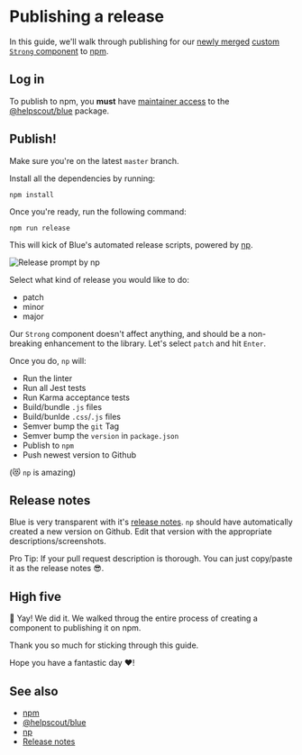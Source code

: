# Publishing a release

In this guide, we'll walk through publishing for our [newly merged](review.md) [custom `Strong` component](creating.md) to [npm](https://www.npmjs.com/package/@helpscout/blue).

## Log in

To publish to npm, you **must** have [maintainer access](https://docs.npmjs.com/cli/owner) to the [@helpscout/blue](https://www.npmjs.com/package/@helpscout/blue) package.

## Publish!

Make sure you're on the latest `master` branch.

Install all the dependencies by running:

```
npm install
```

Once you're ready, run the following command:

```
npm run release
```

This will kick of Blue's automated release scripts, powered by [np](https://github.com/sindresorhus/np).

![Release prompt by np](https://github.com/sindresorhus/np/raw/master/screenshot-ui.png)

Select what kind of release you would like to do:

* patch
* minor
* major

Our `Strong` component doesn't affect anything, and should be a non-breaking enhancement to the library. Let's select `patch` and hit `Enter`.

Once you do, `np` will:

* Run the linter
* Run all Jest tests
* Run Karma acceptance tests
* Build/bundle `.js` files
* Build/bunlde `.css`/`.js` files
* Semver bump the `git` Tag
* Semver bump the `version` in `package.json`
* Publish to `npm`
* Push newest version to Github

(😻 `np` is amazing)

## Release notes

Blue is very transparent with it's [release notes](https://github.com/helpscout/blue/releases). `np` should have automatically created a new version on Github. Edit that version with the appropriate descriptions/screenshots.

Pro Tip: If your pull request description is thorough. You can just copy/paste it as the release notes 😎.

## High five

🙌 Yay! We did it. We walked throug the entire process of creating a component to publishing it on npm.

Thank you so much for sticking through this guide.

Hope you have a fantastic day ❤️!

## See also

* [npm](https://www.npmjs.com/)
* [@helpscout/blue](https://www.npmjs.com/package/@helpscout/blue)
* [np](https://github.com/sindresorhus/np)
* [Release notes](https://github.com/helpscout/blue/releases)
